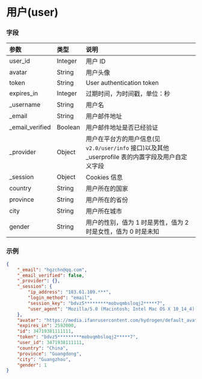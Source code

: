 # 用户(user)

### 字段

|        参数       |      类型    |   说明    |
| :--------------- | :----------- | :------- |
| user_id           | Integer      | 用户 ID |
| avatar           | String      | 用户头像 |
| token             | String       | User authentication token |
| expires_in | Integer | 过期时间，为时间戳，单位：秒 |
| _username           | String       | 用户名 |
| _email           | String       | 用户邮件地址 |
| _email_verified       | Boolean | 用户邮件地址是否已经验证 |
| _provider | Object | 用户在平台方的用户信息(见 `v2.0/user/info` 接口)以及其他 _userprofile 表的内置字段及用户自定义字段 |
| _session | Object | Cookies 信息 |
| country | String | 用户所在的国家 |
| province | String | 用户所在的省份 |
| city | String | 用户所在城市 |
| gender | String | 用户的性别，值为 1 时是男性，值为 2 时是女性，值为 0 时是未知 |


### 示例
```json
{
    "_email": "hgzchn@qq.com",
    "_email_verified": false,
    "_provider": {},
    "_session": {
        "ip_address": "183.61.109.***",
        "login_method": "email",
        "session_key": "bdvz5*********mobvqmbsloqj2*****7",
        "user_agent": "Mozilla/5.0 (Macintosh; Intel Mac OS X 10_14_4) AppleWebKit/537.36 (KHTML, like Gecko) Chrome/73.0.3683.86 Safari/537.36"
    },
    "avatar": "https://media.ifanrusercontent.com/hydrogen/default_avatar.png",
    "expires_in": 2592000,
    "id": 34719381111111,
    "token": "bdvz5*********mobvqmbsloqj2*****7",
    "user_id": 3471938111111,
    "country": "China",
    "province": "Guangdong",
    "city": "Guangzhou",
    "gender": 1
}
```

